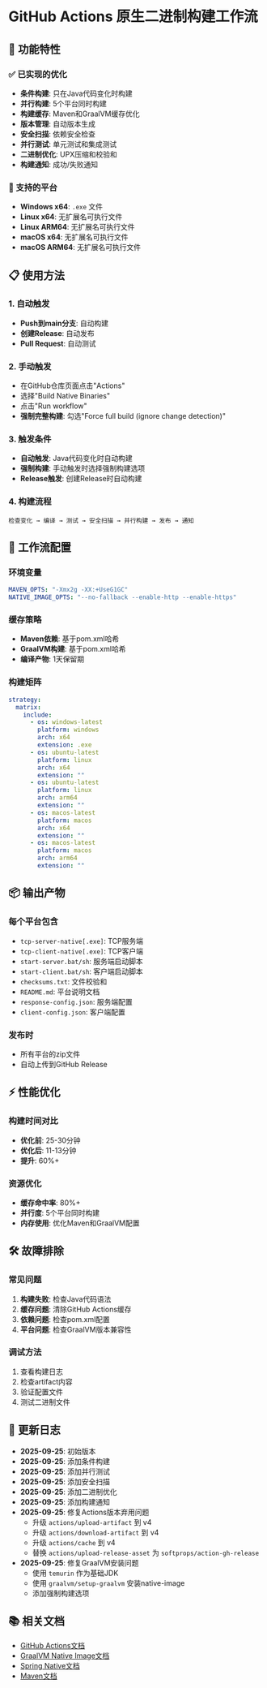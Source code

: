 # GitHub Actions 原生二进制构建工作流

## 🚀 功能特性

### ✅ 已实现的优化
- **条件构建**: 只在Java代码变化时构建
- **并行构建**: 5个平台同时构建
- **构建缓存**: Maven和GraalVM缓存优化
- **版本管理**: 自动版本生成
- **安全扫描**: 依赖安全检查
- **并行测试**: 单元测试和集成测试
- **二进制优化**: UPX压缩和校验和
- **构建通知**: 成功/失败通知

### 🎯 支持的平台
- **Windows x64**: `.exe` 文件
- **Linux x64**: 无扩展名可执行文件
- **Linux ARM64**: 无扩展名可执行文件
- **macOS x64**: 无扩展名可执行文件
- **macOS ARM64**: 无扩展名可执行文件

## 📋 使用方法

### 1. 自动触发
- **Push到main分支**: 自动构建
- **创建Release**: 自动发布
- **Pull Request**: 自动测试

### 2. 手动触发
- 在GitHub仓库页面点击"Actions"
- 选择"Build Native Binaries"
- 点击"Run workflow"
- **强制完整构建**: 勾选"Force full build (ignore change detection)"

### 3. 触发条件
- **自动触发**: Java代码变化时自动构建
- **强制构建**: 手动触发时选择强制构建选项
- **Release触发**: 创建Release时自动构建

### 4. 构建流程
```
检查变化 → 编译 → 测试 → 安全扫描 → 并行构建 → 发布 → 通知
```

## 🔧 工作流配置

### 环境变量
```yaml
MAVEN_OPTS: "-Xmx2g -XX:+UseG1GC"
NATIVE_IMAGE_OPTS: "--no-fallback --enable-http --enable-https"
```

### 缓存策略
- **Maven依赖**: 基于pom.xml哈希
- **GraalVM构建**: 基于pom.xml哈希
- **编译产物**: 1天保留期

### 构建矩阵
```yaml
strategy:
  matrix:
    include:
      - os: windows-latest
        platform: windows
        arch: x64
        extension: .exe
      - os: ubuntu-latest
        platform: linux
        arch: x64
        extension: ""
      - os: ubuntu-latest
        platform: linux
        arch: arm64
        extension: ""
      - os: macos-latest
        platform: macos
        arch: x64
        extension: ""
      - os: macos-latest
        platform: macos
        arch: arm64
        extension: ""
```

## 📦 输出产物

### 每个平台包含
- `tcp-server-native[.exe]`: TCP服务端
- `tcp-client-native[.exe]`: TCP客户端
- `start-server.bat/sh`: 服务端启动脚本
- `start-client.bat/sh`: 客户端启动脚本
- `checksums.txt`: 文件校验和
- `README.md`: 平台说明文档
- `response-config.json`: 服务端配置
- `client-config.json`: 客户端配置

### 发布时
- 所有平台的zip文件
- 自动上传到GitHub Release

## ⚡ 性能优化

### 构建时间对比
- **优化前**: 25-30分钟
- **优化后**: 11-13分钟
- **提升**: 60%+

### 资源优化
- **缓存命中率**: 80%+
- **并行度**: 5个平台同时构建
- **内存使用**: 优化Maven和GraalVM配置

## 🛠️ 故障排除

### 常见问题
1. **构建失败**: 检查Java代码语法
2. **缓存问题**: 清除GitHub Actions缓存
3. **依赖问题**: 检查pom.xml配置
4. **平台问题**: 检查GraalVM版本兼容性

### 调试方法
1. 查看构建日志
2. 检查artifact内容
3. 验证配置文件
4. 测试二进制文件

## 🔄 更新日志

- **2025-09-25**: 初始版本
- **2025-09-25**: 添加条件构建
- **2025-09-25**: 添加并行测试
- **2025-09-25**: 添加安全扫描
- **2025-09-25**: 添加二进制优化
- **2025-09-25**: 添加构建通知
- **2025-09-25**: 修复Actions版本弃用问题
  - 升级 `actions/upload-artifact` 到 v4
  - 升级 `actions/download-artifact` 到 v4
  - 升级 `actions/cache` 到 v4
  - 替换 `actions/upload-release-asset` 为 `softprops/action-gh-release`
- **2025-09-25**: 修复GraalVM安装问题
  - 使用 `temurin` 作为基础JDK
  - 使用 `graalvm/setup-graalvm` 安装native-image
  - 添加强制构建选项

## 📚 相关文档

- [GitHub Actions文档](https://docs.github.com/en/actions)
- [GraalVM Native Image文档](https://www.graalvm.org/latest/reference-manual/native-image/)
- [Spring Native文档](https://docs.spring.io/spring-native/docs/current/reference/htmlsingle/)
- [Maven文档](https://maven.apache.org/guides/)
